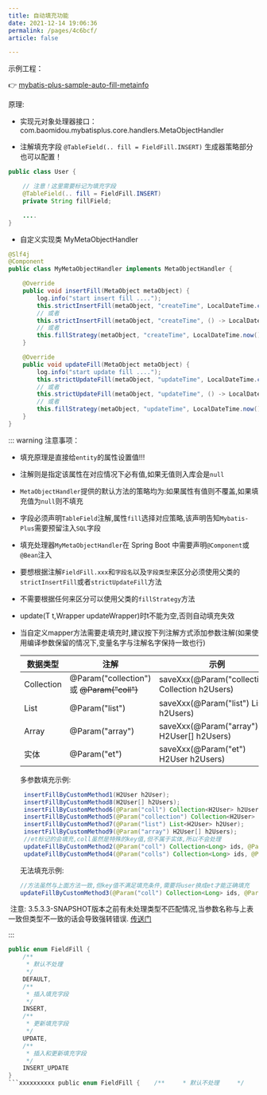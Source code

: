 ```yaml
---
title: 自动填充功能
date: 2021-12-14 19:06:36
permalink: /pages/4c6bcf/
article: false

---
```


示例工程：

👉 [mybatis-plus-sample-auto-fill-metainfo](https://gitee.com/baomidou/mybatis-plus-samples/tree/master/mybatis-plus-sample-auto-fill-metainfo)

原理:

- 实现元对象处理器接口：com.baomidou.mybatisplus.core.handlers.MetaObjectHandler

- 注解填充字段 `@TableField(.. fill = FieldFill.INSERT)` 生成器策略部分也可以配置！

```java
public class User {

    // 注意！这里需要标记为填充字段
    @TableField(.. fill = FieldFill.INSERT)
    private String fillField;

    ....
}
```

- 自定义实现类 MyMetaObjectHandler

```java
@Slf4j
@Component
public class MyMetaObjectHandler implements MetaObjectHandler {

    @Override
    public void insertFill(MetaObject metaObject) {
        log.info("start insert fill ....");
        this.strictInsertFill(metaObject, "createTime", LocalDateTime.class, LocalDateTime.now()); // 起始版本 3.3.0(推荐使用)
        // 或者
        this.strictInsertFill(metaObject, "createTime", () -> LocalDateTime.now(), LocalDateTime.class); // 起始版本 3.3.3(推荐)
        // 或者
        this.fillStrategy(metaObject, "createTime", LocalDateTime.now()); // 也可以使用(3.3.0 该方法有bug)
    }

    @Override
    public void updateFill(MetaObject metaObject) {
        log.info("start update fill ....");
        this.strictUpdateFill(metaObject, "updateTime", LocalDateTime.class, LocalDateTime.now()); // 起始版本 3.3.0(推荐)
        // 或者
        this.strictUpdateFill(metaObject, "updateTime", () -> LocalDateTime.now(), LocalDateTime.class); // 起始版本 3.3.3(推荐)
        // 或者
        this.fillStrategy(metaObject, "updateTime", LocalDateTime.now()); // 也可以使用(3.3.0 该方法有bug)
    }
}
```

::: warning 注意事项：

- 填充原理是直接给`entity`的属性设置值!!!

- 注解则是指定该属性在对应情况下必有值,如果无值则入库会是`null`

- `MetaObjectHandler`提供的默认方法的策略均为:如果属性有值则不覆盖,如果填充值为`null`则不填充

- 字段必须声明`TableField`注解,属性`fill`选择对应策略,该声明告知`Mybatis-Plus`需要预留注入`SQL`字段

- 填充处理器`MyMetaObjectHandler`在 Spring Boot 中需要声明`@Component`或`@Bean`注入

- 要想根据注解`FieldFill.xxx`和`字段名`以及`字段类型`来区分必须使用父类的`strictInsertFill`或者`strictUpdateFill`方法

- 不需要根据任何来区分可以使用父类的`fillStrategy`方法

- update(T t,Wrapper<T> updateWrapper)时t不能为空,否则自动填充失效

- 当自定义mapper方法需要走填充时,建议按下列注解方式添加参数注解(如果使用编译参数保留的情况下,变量名字与注解名字保持一致也行)

  | 数据类型   | 注解                                        | 示例                                                     |
  | ---------- | ------------------------------------------- | -------------------------------------------------------- |
  | Collection | @Param("collection") 或  ~~@Param("coll")~~ | saveXxx(@Param("collection") Collection<H2User> h2Users) |
  | List       | @Param("list")                              | saveXxx(@Param("list") List<H2User> h2Users)             |
  | Array      | @Param("array")                             | saveXxx(@Param("array") H2User[] h2Users)                |
  | 实体       | @Param("et")                                | saveXxx(@Param("et") H2User h2Users)                     |

  多参数填充示例: 

  ```java
   insertFillByCustomMethod1(H2User h2User);
   insertFillByCustomMethod8(H2User[] h2Users);
   insertFillByCustomMethod6(@Param("coll") Collection<H2User> h2User);
   insertFillByCustomMethod5(@Param("collection") Collection<H2User> h2User);
   insertFillByCustomMethod7(@Param("list") List<H2User> h2User);
   insertFillByCustomMethod9(@Param("array") H2User[] h2Users);
   //et标记的会填充,coll虽然是特殊的key值,但不属于实体,所以不会处理
   updateFillByCustomMethod2(@Param("coll") Collection<Long> ids, @Param("et") H2User h2User);  
   updateFillByCustomMethod4(@Param("colls") Collection<Long> ids, @Param("et") H2User h2User);
  
  ```

  无法填充示例: 

  ```java
  //方法虽然与上面方法一致,但key值不满足填充条件,需要将user换成et才能正确填充 
  updateFillByCustomMethod3(@Param("coll") Collection<Long> ids, @Param("user") H2User h2User); 
  ```

  


​    注意: 3.5.3.3-SNAPSHOT版本之前有未处理类型不匹配情况,当参数名称与上表一致但类型不一致的话会导致强转错误. [传送门](https://github.com/baomidou/mybatis-plus/pull/5375)

:::

```java
public enum FieldFill {
    /**
     * 默认不处理
     */
    DEFAULT,
    /**
     * 插入填充字段
     */
    INSERT,
    /**
     * 更新填充字段
     */
    UPDATE,
    /**
     * 插入和更新填充字段
     */
    INSERT_UPDATE
}
```xxxxxxxxxx public enum FieldFill {    /**     * 默认不处理     */    DEFAULT,    /**     * 插入填充字段     */    INSERT,    /**     * 更新填充字段     */    UPDATE,    /**     * 插入和更新填充字段     */    INSERT_UPDATE}java

```
